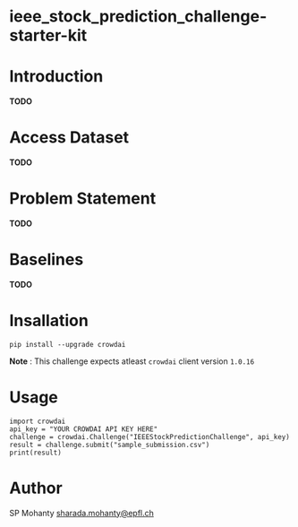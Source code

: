 # ieee_stock_prediction_challenge-starter-kit
# Introduction
**TODO**

# Access Dataset
**TODO**

# Problem Statement
**TODO**

# Baselines
**TODO**

# Insallation

```
pip install --upgrade crowdai
```
**Note** : This challenge expects atleast `crowdai` client version `1.0.16`

# Usage
```
import crowdai
api_key = "YOUR CROWDAI API KEY HERE"
challenge = crowdai.Challenge("IEEEStockPredictionChallenge", api_key)
result = challenge.submit("sample_submission.csv")
print(result)
```

# Author
SP Mohanty <sharada.mohanty@epfl.ch>
